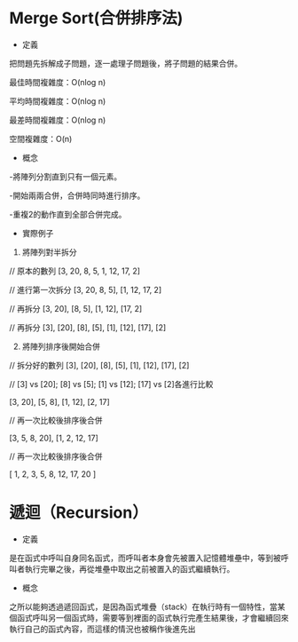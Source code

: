 #    Merge Sort(合併排序法)
* 定義

把問題先拆解成子問題，逐一處理子問題後，將子問題的結果合併。

最佳時間複雜度：O(nlog n)

平均時間複雜度：O(nlog n)

最差時間複雜度：O(nlog n)

空間複雜度：O(n)

* 概念

 -將陣列分割直到只有一個元素。
 
 -開始兩兩合併，合併時同時進行排序。
 
 -重複2的動作直到全部合併完成。
   
* 實際例子

1. 將陣列對半拆分

// 原本的數列
[3, 20, 8, 5, 1, 12, 17, 2]

// 進行第一次拆分
[3, 20, 8, 5], [1, 12, 17, 2]

// 再拆分
[3, 20], [8, 5], [1, 12], [17, 2]

// 再拆分
[3], [20], [8], [5], [1], [12], [17], [2]

2. 將陣列排序後開始合併

// 拆分好的數列
[3], [20], [8], [5], [1], [12], [17], [2]

// [3] vs [20]; [8] vs [5]; [1] vs [12]; [17] vs [2]各進行比較

[3, 20], [5, 8], [1, 12], [2, 17]

// 再一次比較後排序後合併

[3, 5, 8, 20], [1, 2, 12, 17]

// 再一次比較後排序後合併

[ 1, 2, 3, 5, 8, 12, 17, 20 ]

#    遞迴（Recursion）
* 定義

是在函式中呼叫自身同名函式，而呼叫者本身會先被置入記憶體堆壘中，等到被呼叫者執行完畢之後，再從堆壘中取出之前被置入的函式繼續執行。

* 概念

之所以能夠透過遞回函式，是因為函式堆疊（stack）在執行時有一個特性，當某個函式呼叫另一個函式時，需要等到裡面的函式執行完產生結果後，才會繼續回來執行自己的函式內容，而這樣的情況也被稱作後進先出



